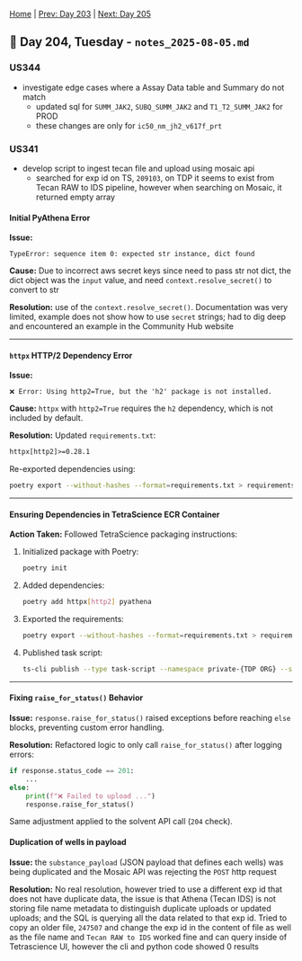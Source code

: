 [Home](../../main.md) | [Prev: Day 203](notes_2025-08-04.md) | [Next: Day 205](./notes_2025-08-06.md)

## 📝 Day 204, Tuesday - `notes_2025-08-05.md`

### US344
- investigate edge cases where a Assay Data table and Summary do not match
    * updated sql for `SUMM_JAK2`, `SUBQ_SUMM_JAK2` and `T1_T2_SUMM_JAK2` for PROD
    * these changes are only for `ic50_nm_jh2_v617f_prt`

### US341
- develop script to ingest tecan file and upload using mosaic api
    * searched for exp id on TS, `209103`, on TDP it seems to exist from Tecan RAW to IDS pipeline, however when searching on Mosaic, it returned empty array

#### Initial PyAthena Error

**Issue:**

```
TypeError: sequence item 0: expected str instance, dict found
```

**Cause:**
Due to incorrect aws secret keys since need to pass str not dict, the dict object was the `input` value, and need `context.resolve_secret()` to convert to str

**Resolution:**
use of the `context.resolve_secret()`. Documentation was very limited, example does not show how to use `secret` strings; had to dig deep and encountered an example in the Community Hub website


---

#### `httpx` HTTP/2 Dependency Error

**Issue:**

```
❌ Error: Using http2=True, but the 'h2' package is not installed.
```

**Cause:**
`httpx` with `http2=True` requires the `h2` dependency, which is not included by default.

**Resolution:**
Updated `requirements.txt`:

```txt
httpx[http2]>=0.28.1
```

Re-exported dependencies using:

```bash
poetry export --without-hashes --format=requirements.txt > requirements.txt
```

---

#### Ensuring Dependencies in TetraScience ECR Container

**Action Taken:**
Followed TetraScience packaging instructions:

1. Initialized package with Poetry:

   ```bash
   poetry init
   ```
2. Added dependencies:

   ```bash
   poetry add httpx[http2] pyathena
   ```
3. Exported the requirements:

   ```bash
   poetry export --without-hashes --format=requirements.txt > requirements.txt
   ```
4. Published task script:

   ```bash
   ts-cli publish --type task-script --namespace private-{TDP ORG} --slug tecan-to-mosaic --version vX.X.X {task-script-folder} -c {auth-folder}/auth.json
   ```

---

#### Fixing `raise_for_status()` Behavior

**Issue:**
`response.raise_for_status()` raised exceptions before reaching `else` blocks, preventing custom error handling.

**Resolution:**
Refactored logic to only call `raise_for_status()` after logging errors:

```python
if response.status_code == 201:
    ...
else:
    print(f"❌ Failed to upload ...")
    response.raise_for_status()
```

Same adjustment applied to the solvent API call (`204` check).

#### Duplication of wells in payload 

**Issue:**
the `substance_payload` (JSON payload that defines each wells) was being duplicated and the Mosaic API was rejecting the `POST` http request

**Resolution:**
No real resolution, however tried to use a different exp id that does not have duplicate data, the issue is that Athena (Tecan IDS) is not storing file name metadata to distinguish duplicate uploads or updated uploads; and the SQL is querying all the data related to that exp id. Tried to copy an older file, `247507` and change the exp id in the content of file as well as the file name and `Tecan RAW to IDS` worked fine and can query inside of Tetrascience UI, however the cli and python code showed 0 results
